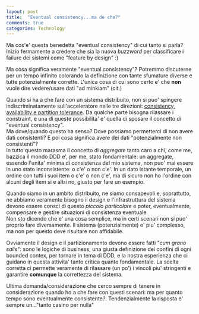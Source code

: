 ```yaml
---
layout: post
title:  "Eventual consistency...ma de che?"
comments: true
categories: Technology
---
```


Ma cos'e' questa benedetta "eventual consistency" di cui tanto si parla? Inizio fermamente a credere che sia la nuova *buzzword* per classificare i failure dei sistemi come "feature by design" :)  

Ma cosa significa veramente "eventual consistency"? Potremmo discuterne per un tempo infinito colorando la definizione con tante sfumature diverse e tutte potenzialmente corrette. L'unica cosa di cui sono certo e' che  **non** vuole dire vedere/usare dati "ad minkiam" (cit.)  

Quando si ha a che fare con un sistema distribuito, non si puo' spingere indiscriminatamente sull'acceleratore nelle tre direzioni: [consistency, availability e partition tolerance](http://en.wikipedia.org/wiki/CAP_theorem). Da qualche parte bisogna rilassare i constraint, e una di queste possibilita' e' quella di sposare il concetto di "eventual consistency".  
Ma dove/quando questo ha senso? Dove possiamo permetterci di non avere dati consistenti? E poi cosa significa avere dei dati "potenzialmente non consistenti"?  
In tutto questo marasma il concetto di *aggregate* tanto caro a chi, come me, bazzica il mondo DDD e', per me, stato fondamentale: un aggregate, essendo l'unita' minima di consistenza del mio sistema, non puo' mai essere in uno stato inconsistente: o c'e' o non c'e'. In un dato istante temporale, un ordine con tutti i suoi item o c'e' o non c'e', ma di sicuro non ho l'ordine con alcuni degli item si e altri no, giusto per fare un esempio.

Quando siamo in un ambito distribuito, ne siamo consapevoli e, soprattutto, ne abbiamo veramente bisogno il design e l'infrastruttura del sistema devono essere consci di questo *piccolo particolare* e poter, eventualmente, compensare e gestire situazioni di consistenza eventuale.  
Non sto dicendo che e' una cosa semplice, ma in certi scenari non si puo' proprio fare diversamente. Il sistema (potenzialmente) e' piu' complesso, ma non per questo deve risultare non affidabile.  

Ovviamente il design e il partizionamento devono essere fatti "*cum grano salis*": sono le logiche di business, una giusta definizione dei confini di ogni bounded contex, per tornare in tema di DDD, e la nostra esperienza che ci guidano in questa attivita' tanto critica quanto fondamentale. La scelta corretta ci permette veramente di rilassare (un po') i vincoli piu' stringenti e garantire **comunque** la correttezza del sistema.

Ultima domanda/considerazione che cerco sempre di tenere in considerazione quando ho a che fare con questi scenari: ma per quanto tempo sono eventualmente consistente?. Tendenzialmente la risposta e' sempre un..."tanto casino per nulla"



